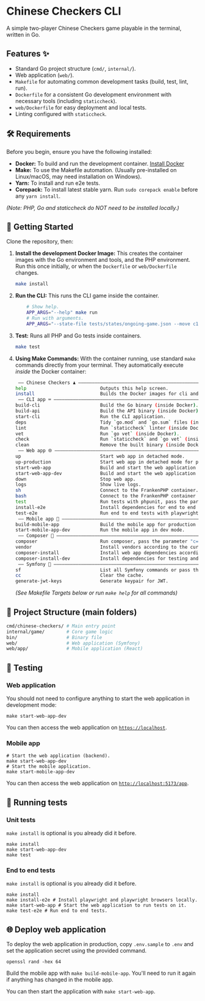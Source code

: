 # Chinese Checkers CLI

A simple two-player Chinese Checkers game playable in the terminal, written in Go.

## Features ✨

- Standard Go project structure (`cmd/`, `internal/`).
- Web application (`web/`).
- `Makefile` for automating common development tasks (build, test, lint, run).
- `Dockerfile` for a consistent Go development environment with necessary tools (including `staticcheck`).
- `web/Dockerfile` for easy deployment and local tests.
- Linting configured with `staticcheck`.

## 🛠️ Requirements

Before you begin, ensure you have the following installed:

- **Docker:** To build and run the development container. [Install Docker](https://docs.docker.com/get-docker/)
- **Make:** To use the Makefile automation. (Usually pre-installed on Linux/macOS, may need installation on Windows).
- **Yarn:** To install and run e2e tests.
- **Corepack:** To install latest stable yarn. Run `sudo corepack enable` before any `yarn install`.

_(Note: PHP, Go and staticcheck do NOT need to be installed locally.)_

## 🚀 Getting Started

Clone the repository, then:

1.  **Install the development Docker Image:**
    This creates the container images with the Go environment and tools, and the PHP environment. Run this once initially, or when the `Dockerfile` or `web/Dockerfile` changes.

    ```bash
    make install
    ```

2.  **Run the CLI:**
    This runs the CLI game inside the container.

    ```bash
		# Show help.
		APP_ARGS="--help" make run
		# Run with arguments.
		APP_ARGS="--state-file tests/states/ongoing-game.json --move c1,d1" make run
    ```

3.  **Test:**
    Runs all PHP and Go tests inside containers.

    ```bash
    make test
    ```

4.  **Using Make Commands:**
    With the container running, use standard `make` commands directly from your terminal. They automatically execute _inside_ the Docker container:

    ```bash
     —— Chinese Checkers ♟️ ——————————————————————————————————————————————————————
    help                           Outputs this help screen.
    install                        Builds the Docker images for cli and web apps.
     —— CLI app ⌨️ ———————————————————————————————————————————————————————————————
    build-cli                      Build the Go binary (inside Docker).
    build-api                      Build the API binary (inside Docker).
    start-cli                      Run the CLI application.
    deps                           Tidy `go.mod` and `go.sum` files (inside Docker).
    lint                           Run `staticcheck` linter (inside Docker).
    vet                            Run `go vet` (inside Docker).
    check                          Run `staticcheck` and `go vet` (inside Docker).
    clean                          Remove the built binary (inside Docker).
     —— Web app 🌐 ———————————————————————————————————————————————————————————————
    up                             Start web app in detached mode.
    up-production                  Start web app in detached mode for production.
    start-web-app                  Build and start the web application for production.
    start-web-app-dev              Build and start the web application in dev mode.
    down                           Stop web app.
    logs                           Show live logs.
    sh                             Connect to the FrankenPHP container.
    bash                           Connect to the FrankenPHP container via bash so up and down arrows go to previous commands.
    test                           Run tests with phpunit, pass the parameter "c=" to add options to phpunit, example: make test c="--group e2e --stop-on-failure".
    install-e2e                    Install dependencies for end to end tests with playwright.
    test-e2e                       Run end to end tests with playwright.
     —— Mobile app 📱 ————————————————————————————————————————————————————————————
    build-mobile-app               Build the mobile app for production use with web app.
    start-mobile-app-dev           Run the mobile app in dev mode.
     —— Composer 🧙 ——————————————————————————————————————————————————————————————
    composer                       Run composer, pass the parameter "c=" to run a given command, example: make composer c='req symfony/orm-pack'.
    vendor                         Install vendors according to the current composer.lock file.
    composer-install               Install web app dependencies according to the current composer.lock file.
    composer-install-dev           Install dependencies for testing and developing the web app.
     —— Symfony 🎵 ———————————————————————————————————————————————————————————————
    sf                             List all Symfony commands or pass the parameter "c=" to run a given command, example: make sf c=about.
    cc                             Clear the cache.
    generate-jwt-keys              Generate keypair for JWT.
    ```

    _(See Makefile Targets below or run `make help` for all commands)_

## 🧱 Project Structure (main folders)

```bash
cmd/chinese-checkers/ # Main entry point
internal/game/        # Core game logic
bin/                  # Binary file
web/                  # Web application (Symfony)
web/app/              # Mobile application (React)
```

## 👷 Testing

### Web application

You should not need to configure anything to start the web application in development mode:

```shell
make start-web-app-dev
```

You can then access the web application on [`https://localhost`](https://localhost).

### Mobile app

```shell
# Start the web application (backend).
make start-web-app-dev
# Start the mobile application.
make start-mobile-app-dev
```

You can then access the web application on [`http://localhost:5173/app`](http://localhost:5173/app).

## 🧪 Running tests

### Unit tests

`make install` is optional is you already did it before.

```shell
make install
make start-web-app-dev
make test
```

### End to end tests

`make install` is optional is you already did it before.

```shell
make install
make install-e2e # Install playwright and playwright browsers locally.
make start-web-app # Start the web application to run tests on it.
make test-e2e # Run end to end tests.
```

## 🌐 Deploy web application

To deploy the web application in production, copy `.env.sample` to `.env`
and set the application secret using the provided command.

```shell
openssl rand -hex 64
```

Build the mobile app with `make build-mobile-app`.
You'll need to run it again if anything has changed in the mobile app.

You can then start the application with `make start-web-app`.
